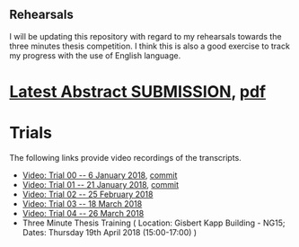 Rehearsals
---

I will be updating this repository with regard to my rehearsals towards the three
minutes thesis competition. I think this is also a good exercise to track my progress
with the use of English language.


# [Latest Abstract SUBMISSION](https://github.com/mxochicale/3minutesthesis/blob/master/rehearsals/abstract-submission/README.md), [pdf](https://github.com/mxochicale/3minutesthesis/blob/master/rehearsals/abstract-submission/latex/abstract.pdf)

# Trials
The following links provide video recordings of the transcripts.

* [Video: Trial 00 -- 6 January 2018](https://www.youtube.com/watch?v=UMBJ7VPZSnU), [commit](https://github.com/mxochicale/3minutesthesis/commit/ae7c0a5a293578f60d66539454cb0b58f99003ca#diff-23d0229db62317f7ff1b57244845ff08)
* [Video: Trial 01 -- 21 January 2018](https://youtu.be/luczrqbh8ZA), [commit](https://github.com/mxochicale/3minutesthesis/commit/f8e4e8d7e3a00045ad25c0efbbc727b5d0819cfe)
* [Video: Trial 02 -- 25 February 2018](https://youtu.be/RbWRD5Ut8FM)
* [Video: Trial 03 -- 18 March 2018](https://youtu.be/C28De4TDpVQ)
* [Video: Trial 04 -- 26 March 2018](https://youtu.be/Wsr_gBSDS84)
* Three Minute Thesis Training ( Location: Gisbert Kapp Building - NG15; Dates: Thursday 19th April 2018 (15:00-17:00)  )



